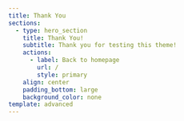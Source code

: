 ```yaml
---
title: Thank You
sections:
  - type: hero_section
    title: Thank You!
    subtitle: Thank you for testing this theme!
    actions:
      - label: Back to homepage
        url: /
        style: primary
    align: center
    padding_bottom: large
    background_color: none
template: advanced
---
```

